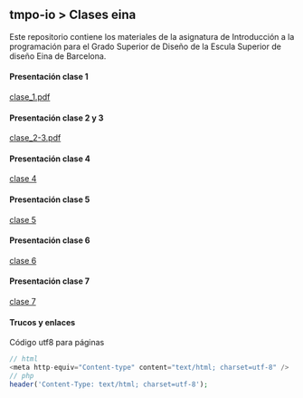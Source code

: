 
## tmpo-io > Clases eina

Este repositorio contiene los materiales de la asignatura de Introducción a la programación para el Grado Superior de Diseño de la Escula Superior de diseño Eina de Barcelona.

#### Presentación clase 1
[clase_1.pdf](clase_1.pdf)

#### Presentación clase 2 y 3
[clase_2-3.pdf](clase_2-3.pdf)

#### Presentación clase 4
[clase 4](clase4.md)

#### Presentación clase 5
[clase 5](clase5.md)


#### Presentación clase 6
[clase 6](clase6.md)

#### Presentación clase 7
[clase 7](clase7.md)

#### Trucos y enlaces

Código utf8 para páginas

```php
// html
<meta http-equiv="Content-type" content="text/html; charset=utf-8" />
// php
header('Content-Type: text/html; charset=utf-8');
```
